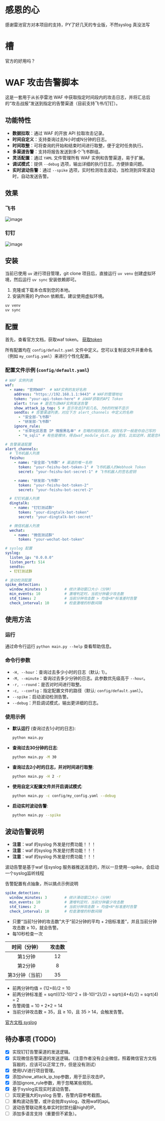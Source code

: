 # 感恩的心

感谢雷池官方对本项目的支持，PY了好几天的专业版，不然syslog 真没法写

# 槽

官方的好用吗？

# WAF 攻击告警脚本

这是一套用于从长亭雷池 WAF 中获取指定时间段内的攻击日志，并将汇总后的“攻击战报”发送到指定的告警渠道（目前支持飞书/钉钉）。

## 功能特性

-   **数据拉取**：通过 WAF 的开放 API 拉取攻击记录。
-   **时间自定义**：支持查询过去N小时或N分钟的日志。
-   **时间取整**：可将查询的开始和结束时间进行取整，便于定时任务执行。
-   **多渠道告警**：支持将报告发送到多个飞书群组。
-   **灵活配置**：通过 `YAML` 文件管理所有 WAF 实例和告警渠道，易于扩展。
-   **调试模式**：提供 `--debug` 选项，输出详细的执行日志，方便排查问题。
-   **实时波动告警**：通过 `--spike` 选项，实时检测攻击波动，当检测到异常波动时，自动发送告警。

## 效果
### 飞书

![image](image/feishu.png)

### 钉钉

![image](image/dingtalk.png)

## 安装

当前已使用 `uv` 进行项目管理，git clone 项目后，直接运行 `uv venv` 创建虚拟环境，然后运行 `uv sync` 安装依赖即可。

1. 克隆或下载本仓库到您的本地。
2. 安装所需的 Python 依赖库。建议使用虚拟环境。

```bash
uv venv
uv sync
```

## 配置

首先，查看官方文档，获取waf token。
[获取token](https://help.waf-ce.chaitin.cn/node/01973fc6-e25e-7eda-8ea8-dae97bdd4213)

所有配置均在 `config/default.yaml` 文件中定义。您可以复制该文件并重命名（例如 `my_config.yaml`）来进行个性化配置。

### 配置文件示例 (`config/default.yaml`)

```yaml
# WAF 实例列表
waf:
  - name: "官网WAF"  # WAF实例的友好名称
    address: "https://192.168.1.1:9443" # WAF的管理地址
    token: "your-api-token-here" # 从WAF获取的API Token
    alert: true # 是否为该WAF实例发送告警
    show_attack_ip_top: 5 # 显示攻击IP前几名, 为0的时候不显示
    sendto: # 告警渠道列表，对应下方 alert_channels 中定义的名称
      - "安全部-飞书群"
      - "研发部-飞书群"
    ignore_rule:
      - "长亭社区恶意 IP 情报黑名单" # 忽略的规则名称，规则名字一般是你自己写的
      - "m_sqli" # 有些是模块，得去waf_module_dict.py 里找，比如这样，就是忽略SQL注入模块

# 告警渠道配置
alert_channels:
  # 飞书机器人列表
  feishu:
    - name: "安全部-飞书群" # 渠道的唯一名称
      token: "your-feishu-bot-token-1" # 飞书机器人的Webhook Token
      secret: "your-feishu-bot-secret-1" # 飞书机器人的签名密钥

    - name: "研发部-飞书群"
      token: "your-feishu-bot-token-2"
      secret: "your-feishu-bot-secret-2"

  # 钉钉机器人列表
  dingtalk:
    - name: "钉钉测试群"
      token: "your-dingtalk-bot-token"
      secret: "your-dingtalk-bot-secret"

  # 微信机器人列表
  wechat:
    - name: "微信测试群"
      token: "your-wechat-bot-token"

# syslog 配置
syslog:
  listen_ip: "0.0.0.0"
  listen_port: 514
  sendto:
  - 钉钉测试群

# 波动检测配置
spike_detection:
  window_minutes: 3        # 统计滑动窗口大小（分钟）
  min_events: 10           # 激增判定时，当前分钟最少攻击数
  std_times: 2             # 当前分钟攻击数 > 均值+N*标准差时告警
  check_interval: 10       # 检查激增的秒数间隔
```

## 使用方法
### 运行

通过命令行运行 `python main.py --help` 查看帮助信息。

### 命令行参数

-   `-H, --hour`：查询过去多少小时的日志（默认: 1）。
-   `-M, --minute`：查询过去多少分钟的日志。此参数优先级高于 `--hour`。
-   `-r, --round`：是否对时间进行取整。
-   `-c, --config`：指定配置文件的路径（默认: `config/default.yaml`）。
-   `--spike`：启动波动检测告警。
-   `--debug`：开启调试模式，输出更详细的日志。

### 使用示例

-   **默认运行** (查询过去1小时的日志):
    ```bash
    python main.py
    ```

-   **查询过去30分钟的日志**:
    ```bash
    python main.py -M 30
    ```

-   **查询过去2小时的日志，并对时间进行取整**:
    ```bash
    python main.py -H 2 -r
    ```

-   **使用自定义配置文件并开启调试模式**:
    ```bash
    python main.py -c config/my_config.yaml --debug
    ```

-   **启动实时波动告警**:
    ```bash
    python main.py --spike
    ```

## 波动告警说明
- **注意**：waf 的syslog 外发是付费功能！！！
- **注意**：waf 的syslog 外发是付费功能！！！
- **注意**：waf 的syslog 外发是付费功能！！！

波动告警是基于waf 往syslog 服务器推送消息的，所以一旦使用--spike，会启动一个syslog监听线程

告警配置有点抽象，所以搞点示例说明

```yaml
spike_detection:
  window_minutes: 3        # 统计滑动窗口大小（分钟）
  min_events: 10           # 激增判定时，当前分钟最少攻击数
  std_times: 2             # 当前分钟攻击数 > 均值+N*标准差时告警
  check_interval: 10       # 检查激增的秒数间隔
```
- 只要“当前1分钟的攻击数”大于“前2分钟的平均 + 2倍标准差”，并且当前分钟攻击数 ≥ 10，就会告警。
- 每10秒检查一次

|时间（分钟）|攻击数|
|:---:|:---:|
|第1分钟|12|
|第2分钟|8|
|第3分钟（当前）|35|

- 前两分钟均值 = (12+8)/2 = 10
- 前两分钟标准差 = sqrt(((12-10)^2 + (8-10)^2)/2) = sqrt((4+4)/2) = sqrt(4) = 2
- 告警阈值 = 10 + 2*2 = 14
- 当前分钟攻击数 = 35，且 ≥ 10，且 35 > 14，会触发告警。


[官方文档 syslog](https://help.waf-ce.chaitin.cn/node/01973fc6-e276-7c80-85ec-70b5d5863d60)

## 待办事项 (TODO)

-   [X] 实现钉钉告警渠道的发送逻辑。
-   [X] 实现微信告警渠道的发送逻辑。（注意作者没有企业微信，照着微信官方文档盲敲的，应该可以正常工作，但是没有测试）
-   [X] 使用UV进行项目管理。
-   [X] 添加show_attack_ip_top参数，用于显示攻击IP。
-   [X] 添加ignore_rule参数，用于忽略某些规则。
-   [X] 基于syslog实现实时波动告警。
-   [ ] 实现更强大的syslog 告警，告警内容参考截图。
-   [ ] 重构波动告警，或许会抛弃syslog，改用waf的api。
-   [ ] 波动告警联动黑名单实时封禁扫最high的IP。
-   [ ] 添加多语言支持（重要但不紧急）。
